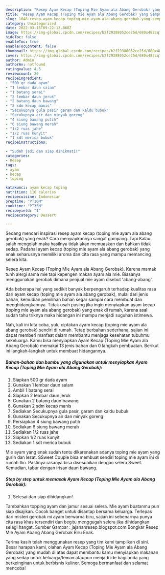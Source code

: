 ```yaml
---
description: "Resep Ayam Kecap (Toping Mie Ayam ala Abang Gerobak) yang Sempurna , Lezat Sekali"
title: "Resep Ayam Kecap (Toping Mie Ayam ala Abang Gerobak) yang Sempurna , Lezat Sekali"
slug: 1048-resep-ayam-kecap-toping-mie-ayam-ala-abang-gerobak-yang-sempurna-lezat-sekali
category: Uncategorized
date: 2022-03-15T09:22:13.868Z
image: https://img-global.cpcdn.com/recipes/b2f29388052ce25d/680x482cq70/ayam-kecap-toping-mie-ayam-ala-abang-gerobak-foto-resep-utama.jpg
hideToc: false
enableToc: true
enableTocContent: false
thumbnail: https://img-global.cpcdn.com/recipes/b2f29388052ce25d/680x482cq70/ayam-kecap-toping-mie-ayam-ala-abang-gerobak-foto-resep-utama.jpg
cover: https://img-global.cpcdn.com/recipes/b2f29388052ce25d/680x482cq70/ayam-kecap-toping-mie-ayam-ala-abang-gerobak-foto-resep-utama.jpg
author: Admin
authorAv: notfound
ratingvalue: 4.5
reviewcount: 20
recipeingredient:
- "500 gr dada ayam"
- "1 lembar daun salam"
- "1 batang serai"
- "2 lembar daun jeruk"
- "2 batang daun bawang"
- "2 sdm kecap manis"
- "Secukupnya gula pasir garam dan kaldu bubuk"
- "Secukupnya air dan minyak goreng"
- "4 siung bawang putih"
- "6 siung bawang merah"
- "1/2 ruas jahe"
- "1/2 ruas kunyit"
- "1 sdt merica bubuk"
recipeinstructions:

- "Sudah jadi dan siap dinikmati!"
categories:
- Resep
tags:
- ayam
- kecap
- toping

katakunci: ayam kecap toping 
nutrition: 116 calories
recipecuisine: Indonesian
preptime: "PT16M"
cooktime: "PT35M"
recipeyield: "1"
recipecategory: Dessert

---
```



Sedang mencari inspirasi resep ayam kecap (toping mie ayam ala abang gerobak) yang enak? Cara menyiapkannya sangat gampang. Tapi Kalau salah mengolah maka hasilnya tidak akan memuaskan dan bahkan tidak sedap. Padahal ayam kecap (toping mie ayam ala abang gerobak) yang enak seharusnya memiliki aroma dan cita rasa yang mampu memancing selera kita.


Resep Ayam Kecap (Toping Mie Ayam ala Abang Gerobak). Karena mamak tuhh alergi sama mie tapi kepengen makan ayam ala mie. Biasanya menggunakan gerobak dimana penjual mie ayam disebut &#39;abang-abang&#39;.

Ada beberapa hal yang sedikit banyak berpengaruh terhadap kualitas rasa dari ayam kecap (toping mie ayam ala abang gerobak), mulai dari jenis bahan, kemudian pemilihan bahan segar sampai cara membuat dan menghidangkannya. Tidak usah pusing jika ingin menyiapkan ayam kecap (toping mie ayam ala abang gerobak) yang enak di rumah, karena asal sudah tahu triknya maka hidangan ini mampu menjadi suguhan istimewa.


Nah, kali ini kita coba, yuk, ciptakan ayam kecap (toping mie ayam ala abang gerobak) sendiri di rumah. Tetap berbahan sederhana, sajian ini dapat memberi manfaat dalam membantu menjaga kesehatan tubuhmu sekeluarga. Kamu bisa menyiapkan Ayam Kecap (Toping Mie Ayam ala Abang Gerobak) memakai 13 jenis bahan dan 0 langkah pembuatan. Berikut ini langkah-langkah untuk membuat hidangannya.

<!--inarticleads1-->

##### Bahan-bahan dan bumbu yang digunakan untuk menyiapkan Ayam Kecap (Toping Mie Ayam ala Abang Gerobak):

1. Siapkan 500 gr dada ayam
1. Gunakan 1 lembar daun salam
1. Ambil 1 batang serai
1. Siapkan 2 lembar daun jeruk
1. Gunakan 2 batang daun bawang
1. Gunakan 2 sdm kecap manis
1. Sediakan Secukupnya gula pasir, garam dan kaldu bubuk
1. Gunakan Secukupnya air dan minyak goreng
1. Persiapkan 4 siung bawang putih
1. Sediakan 6 siung bawang merah
1. Sediakan 1/2 ruas jahe
1. Siapkan 1/2 ruas kunyit
1. Sediakan 1 sdt merica bubuk


Mie ayam yang enak sudah tentu dikarenakan adanya toping mie ayam yang gurih dan lezat. SSweet Couple bisa membuat sendiri toping mie ayam ini di rumah lho. Pastinya rasanya bisa disesuaikan dengan selera Sweet. Kemudian, tabur dengan irisan daun bawang. 

<!--inarticleads2-->

##### Step by step untuk memasak Ayam Kecap (Toping Mie Ayam ala Abang Gerobak):


1. Selesai dan siap dihidangkan!

Tambahkan topping ayam dan jamur sesuai selera. Mie ayam buatanmu pun siap disajikan. Cocok banget untuk disantap bersama keluarga. Terlepas dari misteri gerobak mi ayam berwarna biru, sajian ini sebenarnya punya cita rasa khas tersendiri dan begitu menggugah selera jika dihidangkan selagi hangat. Sumber Gambar : jajananresep.blogspot.com Bongkar Resep Mie Ayam Abang Abang Gerobak Biru Enak. 

Terima kasih telah menggunakan resep yang tim kami tampilkan di sini. Besar harapan kami, olahan Ayam Kecap (Toping Mie Ayam ala Abang Gerobak) yang mudah di atas dapat membantu kamu menyiapkan makanan yang sedap untuk keluarga/teman ataupun menjadi ide bagi anda yang berkeinginan untuk berbisnis kuliner. Semoga bermanfaat dan selamat mencoba!
